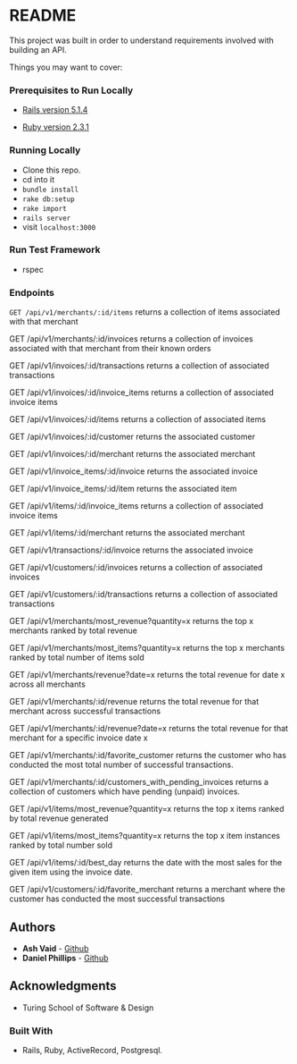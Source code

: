 # README

This project was built in order to understand requirements involved with building an API.

Things you may want to cover:

### Prerequisites to Run Locally

  * [Rails version 5.1.4](http://installrails.com/)

  * [Ruby version 2.3.1](https://www.ruby-lang.org/en/documentation/installation/)

### Running Locally

  * Clone this repo.
  * cd into it
  * ```bundle install```
  * ```rake db:setup```
  * ```rake import```
  * ```rails server```
  * visit ```localhost:3000```

### Run Test Framework

 * rspec

### Endpoints

   `GET /api/v1/merchants/:id/items` returns a collection of items associated with that merchant

   GET /api/v1/merchants/:id/invoices returns a collection of invoices associated with that merchant from their known orders

   GET /api/v1/invoices/:id/transactions returns a collection of associated transactions

   GET /api/v1/invoices/:id/invoice_items returns a collection of associated invoice items

   GET /api/v1/invoices/:id/items returns a collection of associated items

   GET /api/v1/invoices/:id/customer returns the associated customer

   GET /api/v1/invoices/:id/merchant returns the associated merchant

   GET /api/v1/invoice_items/:id/invoice returns the associated invoice

   GET /api/v1/invoice_items/:id/item returns the associated item

   GET /api/v1/items/:id/invoice_items returns a collection of associated invoice items

   GET /api/v1/items/:id/merchant returns the associated merchant

   GET /api/v1/transactions/:id/invoice returns the associated invoice

   GET /api/v1/customers/:id/invoices returns a collection of associated invoices

   GET /api/v1/customers/:id/transactions returns a collection of associated transactions

   GET /api/v1/merchants/most_revenue?quantity=x returns the top x merchants ranked by total revenue

   GET /api/v1/merchants/most_items?quantity=x returns the top x merchants ranked by total number of items sold

   GET /api/v1/merchants/revenue?date=x returns the total revenue for date x across all merchants

   GET /api/v1/merchants/:id/revenue returns the total revenue for that merchant across successful transactions

   GET /api/v1/merchants/:id/revenue?date=x returns the total revenue for that merchant for a specific invoice date x

   GET /api/v1/merchants/:id/favorite_customer returns the customer who has conducted the most total number of successful transactions.

   GET /api/v1/merchants/:id/customers_with_pending_invoices returns a collection of customers which have pending (unpaid) invoices.

   GET /api/v1/items/most_revenue?quantity=x returns the top x items ranked by total revenue generated

   GET /api/v1/items/most_items?quantity=x returns the top x item instances ranked by total number sold

   GET /api/v1/items/:id/best_day returns the date with the most sales for the given item using the invoice date.

   GET /api/v1/customers/:id/favorite_merchant returns a merchant where the customer has conducted the most successful transactions

## Authors

* **Ash Vaid**  - [Github](https://github.com/vaidashi)
* **Daniel Phillips** - [Github](https://github.com/dphilla)

## Acknowledgments

* Turing School of Software & Design

### Built With

 * Rails, Ruby, ActiveRecord, Postgresql.
